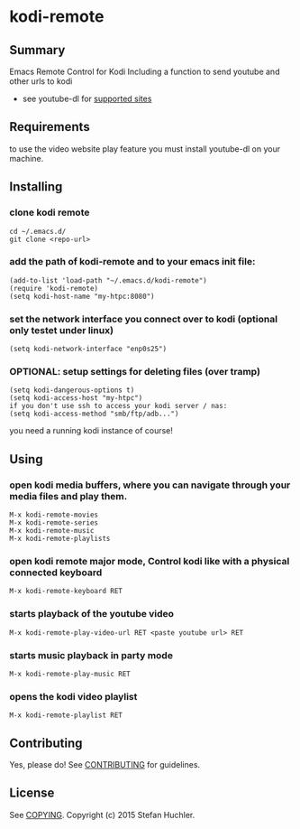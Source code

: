 # kodi-remote

## Summary

Emacs Remote Control for Kodi
Including a function to send youtube and other urls to kodi
* see youtube-dl for [supported sites](https://github.com/rg3/youtube-dl/blob/master/docs/supportedsites.md)

## Requirements

to use the video website play feature you must install youtube-dl on your machine.

## Installing

### clone kodi remote
    cd ~/.emacs.d/
    git clone <repo-url>

### add the path of kodi-remote and to your emacs init file:
    (add-to-list 'load-path "~/.emacs.d/kodi-remote")
    (require 'kodi-remote)
    (setq kodi-host-name "my-htpc:8080")

### set the network interface you connect over to kodi (optional only testet under linux)
	(setq kodi-network-interface "enp0s25")

### OPTIONAL: setup settings for deleting files (over tramp)
	(setq kodi-dangerous-options t)
	(setq kodi-access-host "my-htpc")
	if you don't use ssh to access your kodi server / nas:
	(setq kodi-access-method "smb/ftp/adb...")

you need a running kodi instance of course!

## Using

### open kodi media buffers, where you can navigate through your media files and play them.
    M-x kodi-remote-movies
    M-x kodi-remote-series
    M-x kodi-remote-music
    M-x kodi-remote-playlists

### open kodi remote major mode, Control kodi like with a physical connected keyboard
    M-x kodi-remote-keyboard RET

### starts playback of the youtube video
    M-x kodi-remote-play-video-url RET <paste youtube url> RET

### starts music playback in party mode
    M-x kodi-remote-play-music RET

### opens the kodi video playlist
    M-x kodi-remote-playlist RET

## Contributing

Yes, please do! See [CONTRIBUTING][] for guidelines.

## License

See [COPYING][]. Copyright (c) 2015 Stefan Huchler.


[CONTRIBUTING]: ./CONTRIBUTING.md
[COPYING]: ./COPYING

